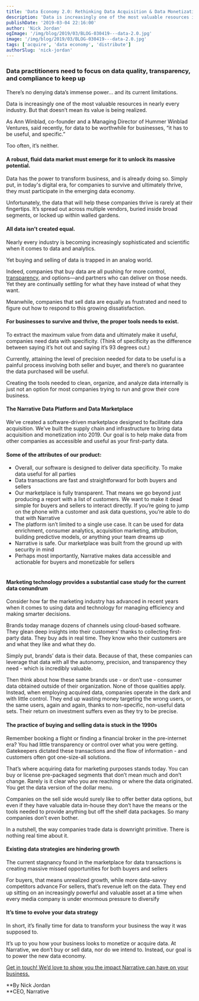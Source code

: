 ```yaml
---
title: 'Data Economy 2.0: Rethinking Data Acquisition & Data Monetization'
description: 'Data is increasingly one of the most valuable resources in nearly every industry. But that doesn’t mean its value is being realized.'
publishDate: '2019-03-04 22:16:00'
author: 'Nick Jordan'
ogImage: '/img/blog/2019/03/BLOG-030419---data-2.0.jpg'
image: '/img/blog/2019/03/BLOG-030419---data-2.0.jpg'
tags: ['acquire', 'data economy', 'distribute']
authorSlug: 'nick-jordan'
---
```

### Data practitioners need to focus on data quality, transparency, and compliance to keep up

  

####   
There’s no denying data’s immense power... and its current limitations.

Data is increasingly one of the most valuable resources in nearly every industry. But that doesn’t mean its value is being realized.

As Ann Winblad, co-founder and a Managing Director of Hummer Winblad Ventures, said recently, for data to be worthwhile for businesses, “it has to be useful, and specific.”

Too often, it’s neither.

#### A robust, fluid data market must emerge for it to unlock its massive potential.

Data has the power to transform business, and is already doing so. Simply put, in today's digital era, for companies to survive and ultimately thrive, they must participate in the emerging data economy.

Unfortunately, the data that will help these companies thrive is rarely at their fingertips. It’s spread out across multiple vendors, buried inside broad segments, or locked up within walled gardens.

#### All data isn’t created equal.

Nearly every industry is becoming increasingly sophisticated and scientific when it comes to data and analytics.

Yet buying and selling of data is trapped in an analog world.

Indeed, companies that buy data are all pushing for more control, [transparency](https://www.narrative.io/pillar-data-transparency), and options—and partners who can deliver on those needs. Yet they are continually settling for what they have instead of what they want.

Meanwhile, companies that sell data are equally as frustrated and need to figure out how to respond to this growing dissatisfaction.

#### For businesses to survive and thrive, the proper tools needs to exist.

To extract the maximum value from data and ultimately make it useful, companies need data with specificity. (Think of specificity as the difference between saying it’s hot out and saying it’s 93 degrees out.)

Currently, attaining the level of precision needed for data to be useful is a painful process involving both seller and buyer, and there’s no guarantee the data purchased will be useful.

Creating the tools needed to clean, organize, and analyze data internally is just not an option for most companies trying to run and grow their core business.

#### The Narrative Data Platform and Data Marketplace

We’ve created a software-driven marketplace designed to facilitate data acquisition. We’ve built the supply chain and infrastructure to bring data acquisition and monetization into 2019. Our goal is to help make data from other companies as accessible and useful as your first-party data.

#### Some of the attributes of our product: 

*   Overall, our software is designed to deliver data specificity. To make data useful for all parties
*   Data transactions are fast and straightforward for both buyers and sellers
*   Our marketplace is fully transparent. That means we go beyond just producing a report with a list of customers. We want to make it dead simple for buyers and sellers to interact directly. If you’re going to jump on the phone with a customer and ask data questions, you’re able to do that with Narrative
*   The platform isn’t limited to a single use case. It can be used for data enrichment, consumer analytics, acquisition marketing, attribution, building predictive models, or anything your team dreams up
*   Narrative is safe. Our marketplace was built from the ground up with security in mind
*   Perhaps most importantly, Narrative makes data accessible and actionable for buyers and monetizable for sellers  
     

#### Marketing technology provides a substantial case study for the current data conundrum

Consider how far the marketing industry has advanced in recent years when it comes to using data and technology for managing efficiency and making smarter decisions.

Brands today manage dozens of channels using cloud-based software. They glean deep insights into their customers’ thanks to collecting first-party data. They buy ads in real time. They know who their customers are and what they like and what they do.

Simply put, brands’ data is their data. Because of that, these companies can leverage that data with all the autonomy, precision, and transparency they need - which is incredibly valuable.

Then think about how these same brands use - or don’t use - consumer data obtained outside of their organization. None of those qualities apply. Instead, when employing acquired data, companies operate in the dark and with little control. They end up wasting money targeting the wrong users, or the same users, again and again, thanks to non-specific, non-useful data sets. Their return on investment suffers even as they try to be precise.

#### The practice of buying and selling data is stuck in the 1990s

Remember booking a flight or finding a financial broker in the pre-internet era? You had little transparency or control over what you were getting. Gatekeepers dictated these transactions and the flow of information - and customers often got one-size-all solutions.

That’s where acquiring data for marketing purposes stands today. You can buy or license pre-packaged segments that don’t mean much and don’t change. Rarely is it clear who you are reaching or where the data originated. You get the data version of the dollar menu.

Companies on the sell side would surely like to offer better data options, but even if they have valuable data in-house they don’t have the means or the tools needed to provide anything but off the shelf data packages. So many companies don’t even bother.

In a nutshell, the way companies trade data is downright primitive. There is nothing real time about it.

#### Existing data strategies are hindering growth

The current stagnancy found in the marketplace for data transactions is creating massive missed opportunities for both buyers and sellers

For buyers, that means unrealized growth, while more data-savvy competitors advance For sellers, that’s revenue left on the data. They end up sitting on an increasingly powerful and valuable asset at a time when every media company is under enormous pressure to diversify

#### It’s time to evolve your data strategy

In short, it’s finally time for data to transform your business the way it was supposed to.

It’s up to you how your business looks to monetize or acquire data. At Narrative, we don’t buy or sell data, nor do we intend to. Instead, our goal is to power the new data economy.

[Get in touch! We’d love to show you the impact Narrative can have on your business.  
](/contact/)

**By Nick Jordan  
**CEO, Narrative
